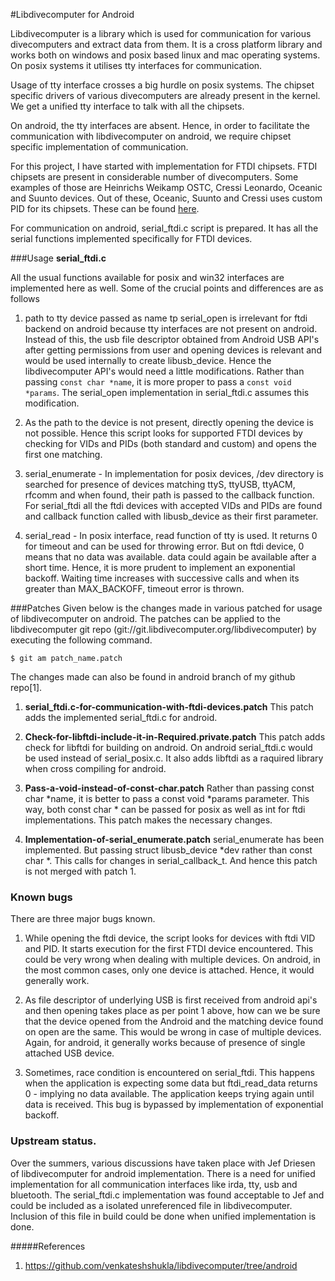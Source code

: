 #Libdivecomputer for Android

Libdivecomputer is a library which is used for communication for various
divecomputers and extract data from them. It is a cross platform library and
works both on windows and posix based linux and mac operating systems. On posix
systems it utilises tty interfaces for communication.

Usage of tty interface crosses a big hurdle on posix systems. The chipset
specific drivers of various divecomputers are already present in the kernel. We
get a unified tty interface to talk with all the chipsets.

On android, the tty interfaces are absent. Hence, in order to facilitate the
communication with libdivecomputer on android, we require chipset specific
implementation of communication.

For this project, I have started with implementation for FTDI chipsets. FTDI
chipsets are present in considerable number of divecomputers. Some examples of
those are Heinrichs Weikamp OSTC, Cressi Leonardo, Oceanic and Suunto devices.
Out of these, Oceanic, Suunto and Cressi uses custom PID for its chipsets. These
can be found [here](http://www.libdivecomputer.org/drivers.html).

For communication on android, serial_ftdi.c script is prepared. It has all the
serial functions implemented specifically for FTDI devices.

###Usage
**serial_ftdi.c**

All the usual functions available for posix and win32 interfaces are implemented
here as well. Some of the crucial points and differences are as follows

1. path to tty device passed as name tp serial_open is irrelevant for ftdi
   backend on android because tty interfaces are not present on android. Instead
   of this, the usb file descriptor obtained from Android USB API's after
   getting permissions from user and opening devices is relevant and would be
   used internally to create libusb_device. Hence the libdivecomputer API's
   would need a little modifications. Rather than passing `const char *name`, it
   is more proper to pass a `const void *params`. The serial_open implementation
   in serial_ftdi.c assumes this modification.

2. As the path to the device is not present, directly opening the device is not
   possible. Hence this script looks for supported FTDI devices by checking for
   VIDs and PIDs (both standard and custom) and opens the first one matching.

3. serial_enumerate - In implementation for posix devices, /dev directory is
   searched for presence of devices matching ttyS, ttyUSB, ttyACM, rfcomm and
   when found, their path is passed to the callback function. For serial_ftdi
   all the ftdi devices with accepted VIDs and PIDs are found and callback
   function called with libusb_device as their first parameter.

4. serial_read - In posix interface, read function of tty is used. It returns 0
   for timeout and can be used for throwing error. But on ftdi device, 0 means
   that no data was available. data could again be available after a short time.
   Hence, it is more prudent to implement an exponential backoff. Waiting time
   increases with successive calls and when its greater than MAX_BACKOFF,
   timeout error is thrown.

###Patches
Given below is the changes made in various patched for usage of libdivecomputer
on android.
The patches can be applied to the libdivecomputer git repo
(git://git.libdivecomputer.org/libdivecomputer) by executing the following
command.
```
$ git am patch_name.patch
```
The changes made can also be found in android branch of my github repo[1].

1. **serial_ftdi.c-for-communication-with-ftdi-devices.patch**
This patch adds the implemented serial_ftdi.c for android.

2. **Check-for-libftdi-include-it-in-Required.private.patch**
This patch adds check for libftdi for building on android. On android
serial_ftdi.c would be used instead of serial_posix.c. It also adds libftdi
as a raquired library when cross compiling for android.

3. **Pass-a-void-instead-of-const-char.patch**
Rather than passing const char \*name, it is better to pass a const void
\*params parameter. This way, both const char \* can be passed for posix as well
as int for ftdi implementations. This patch makes the necessary changes.

4. **Implementation-of-serial_enumerate.patch**
serial_enumerate has been implemented. But passing struct libusb_device \*dev
rather than const char \*. This calls for changes in serial_callback_t. And
hence this patch is not merged with patch 1.

### Known bugs
There are three major bugs known.

1. While opening the ftdi device, the script looks for devices with ftdi VID and
   PID. It starts execution for the first FTDI device encountered. This could be
   very wrong when dealing with multiple devices. On android, in the most common
   cases, only one device is attached. Hence, it would generally work.

2. As file descriptor of underlying USB is first received from android api's and
   then opening takes place as per point 1 above, how can we be sure that the
   device opened from the Android and the matching device found on open are the
   same. This would be wrong in case of multiple devices. Again, for android, it
   generally works because of presence of single attached USB device.

3. Sometimes, race condition is encountered on serial_ftdi. This happens when
   the application is expecting some data but ftdi_read_data returns 0 -
   implying no data available. The application keeps trying again until data is
   received. This bug is bypassed by implementation of exponential backoff.

### Upstream status.
Over the summers, various discussions have taken place with Jef Driesen of
libdivecomputer for android implementation. There is a need for unified
implementation for all communication interfaces like irda, tty, usb and
bluetooth. The serial_ftdi.c implementation was found acceptable to Jef and
could be included as a isolated unreferenced file in libdivecomputer. Inclusion
of this file in build could be done when unified implementation is done.

#####References
1. https://github.com/venkateshshukla/libdivecomputer/tree/android

